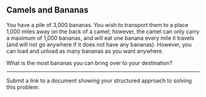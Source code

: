 ## Camels and Bananas

You have a pile of 3,000 bananas. You wish to transport them to a place 1,000 miles away on the back of a camel; however, the camel can only carry a maximum of 1,000 bananas, and will eat one banana every mile it travels (and will not go anywhere if it does not have any bananas). However, you can load and unload as many bananas as you want anywhere.

What is the most bananas you can bring over to your destination?

---

Submit a link to a document showing your structured approach to solving this problem.
